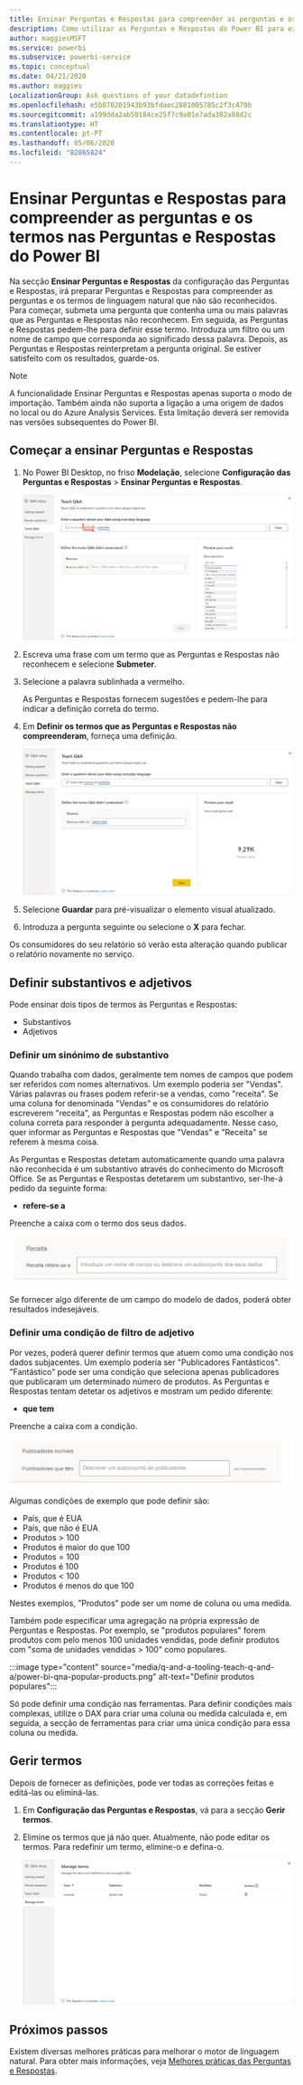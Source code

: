 ```yaml
---
title: Ensinar Perguntas e Respostas para compreender as perguntas e os termos nas Perguntas e Respostas do Power BI
description: Como utilizar as Perguntas e Respostas do Power BI para explorar os seus dados
author: maggiesMSFT
ms.service: powerbi
ms.subservice: powerbi-service
ms.topic: conceptual
ms.date: 04/21/2020
ms.author: maggies
LocalizationGroup: Ask questions of your datadefintion
ms.openlocfilehash: e5b870201943b93bfdaec2881005785c2f3c470b
ms.sourcegitcommit: a199dda2ab50184ce25f7c9a01e7ada382a88d2c
ms.translationtype: HT
ms.contentlocale: pt-PT
ms.lasthandoff: 05/06/2020
ms.locfileid: "82865824"
---
```

# <a name="teach-qa-to-understand-questions-and-terms-in-power-bi-qa"></a>Ensinar Perguntas e Respostas para compreender as perguntas e os termos nas Perguntas e Respostas do Power BI

Na secção **Ensinar Perguntas e Respostas** da configuração das Perguntas e Respostas, irá preparar Perguntas e Respostas para compreender as perguntas e os termos de linguagem natural que não são reconhecidos. Para começar, submeta uma pergunta que contenha uma ou mais palavras que as Perguntas e Respostas não reconhecem. Em seguida, as Perguntas e Respostas pedem-lhe para definir esse termo. Introduza um filtro ou um nome de campo que corresponda ao significado dessa palavra. Depois, as Perguntas e Respostas reinterpretam a pergunta original. Se estiver satisfeito com os resultados, guarde-os.

> [!NOTE]
> A funcionalidade Ensinar Perguntas e Respostas apenas suporta o modo de importação. Também ainda não suporta a ligação a uma origem de dados no local ou do Azure Analysis Services. Esta limitação deverá ser removida nas versões subsequentes do Power BI.

## <a name="start-to-teach-qa"></a>Começar a ensinar Perguntas e Respostas

1. No Power BI Desktop, no friso **Modelação**, selecione **Configuração das Perguntas e Respostas** > **Ensinar Perguntas e Respostas**.

    ![Sinónimo de Ensinar Perguntas e Respostas a vermelho](media/q-and-a-tooling-teach-q-and-a/qna-tooling-teach-synonym-red.png)

2. Escreva uma frase com um termo que as Perguntas e Respostas não reconhecem e selecione **Submeter**.

3. Selecione a palavra sublinhada a vermelho. 

    As Perguntas e Respostas fornecem sugestões e pedem-lhe para indicar a definição correta do termo. 
    
3. Em **Definir os termos que as Perguntas e Respostas não compreenderam**, forneça uma definição.

    ![Pré-visualização de sinónimos de Ensinar Perguntas e Respostas](media/q-and-a-tooling-teach-q-and-a/qna-tooling-teach-fixpreview.png)

4. Selecione **Guardar** para pré-visualizar o elemento visual atualizado.

5. Introduza a pergunta seguinte ou selecione o **X** para fechar.

Os consumidores do seu relatório só verão esta alteração quando publicar o relatório novamente no serviço.

## <a name="define-nouns-and-adjectives"></a>Definir substantivos e adjetivos

Pode ensinar dois tipos de termos às Perguntas e Respostas:

- Substantivos
- Adjetivos

### <a name="define-a-noun-synonym"></a>Definir um sinónimo de substantivo

Quando trabalha com dados, geralmente tem nomes de campos que podem ser referidos com nomes alternativos. Um exemplo poderia ser "Vendas". Várias palavras ou frases podem referir-se a vendas, como "receita". Se uma coluna for denominada "Vendas" e os consumidores do relatório escreverem "receita", as Perguntas e Respostas podem não escolher a coluna correta para responder à pergunta adequadamente. Nesse caso, quer informar as Perguntas e Respostas que "Vendas" e "Receita" se referem à mesma coisa.

As Perguntas e Respostas detetam automaticamente quando uma palavra não reconhecida é um substantivo através do conhecimento do Microsoft Office. Se as Perguntas e Respostas detetarem um substantivo, ser-lhe-á pedido da seguinte forma:

- <your term> **refere-se a** 

Preenche a caixa com o termo dos seus dados.

![Pedido de sinónimo de Ensinar Perguntas e Respostas](media/q-and-a-tooling-teach-q-and-a/qna-tooling-synonym-prompt.png)

Se fornecer algo diferente de um campo do modelo de dados, poderá obter resultados indesejáveis.

### <a name="define-an-adjective-filter-condition"></a>Definir uma condição de filtro de adjetivo

Por vezes, poderá querer definir termos que atuem como uma condição nos dados subjacentes. Um exemplo poderia ser "Publicadores Fantásticos". "Fantástico" pode ser uma condição que seleciona apenas publicadores que publicaram um determinado número de produtos. As Perguntas e Respostas tentam detetar os adjetivos e mostram um pedido diferente:

- <field name> **que tem**  

Preenche a caixa com a condição.

![Pedido de sinónimo de Ensinar Perguntas e Respostas](media/q-and-a-tooling-teach-q-and-a/qna-tooling-adjectives.png)

Algumas condições de exemplo que pode definir são:

- País, que é EUA
- País, que não é EUA
- Produtos > 100
- Produtos é maior do que 100
- Produtos = 100
- Produtos é 100
- Produtos < 100
- Produtos é menos do que 100

Nestes exemplos, "Produtos" pode ser um nome de coluna ou uma medida. 

Também pode especificar uma agregação na própria expressão de Perguntas e Respostas. Por exemplo, se "produtos populares" forem produtos com pelo menos 100 unidades vendidas, pode definir produtos com "soma de unidades vendidas > 100" como populares.  

:::image type="content" source="media/q-and-a-tooling-teach-q-and-a/power-bi-qna-popular-products.png" alt-text="Definir produtos populares":::

Só pode definir uma condição nas ferramentas. Para definir condições mais complexas, utilize o DAX para criar uma coluna ou medida calculada e, em seguida, a secção de ferramentas para criar uma única condição para essa coluna ou medida.

## <a name="manage-terms"></a>Gerir termos

Depois de fornecer as definições, pode ver todas as correções feitas e editá-las ou eliminá-las. 

1. Em **Configuração das Perguntas e Respostas**, vá para a secção **Gerir termos**.

2. Elimine os termos que já não quer. Atualmente, não pode editar os termos. Para redefinir um termo, elimine-o e defina-o.

    ![Gerir termos das Perguntas e Respostas](media/q-and-a-tooling-teach-q-and-a/qna-manage-terms.png)

## <a name="next-steps"></a>Próximos passos

Existem diversas melhores práticas para melhorar o motor de linguagem natural. Para obter mais informações, veja [Melhores práticas das Perguntas e Respostas](q-and-a-best-practices.md).
